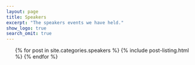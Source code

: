 ```yaml
---
layout: page
title: Speakers
excerpt: "The speakers events we have held."
show_logo: true
search_omit: true
---
```


<ul class="post-list">
  {% for post in site.categories.speakers %}
    {% include post-listing.html %}
  {% endfor %}
</ul>
